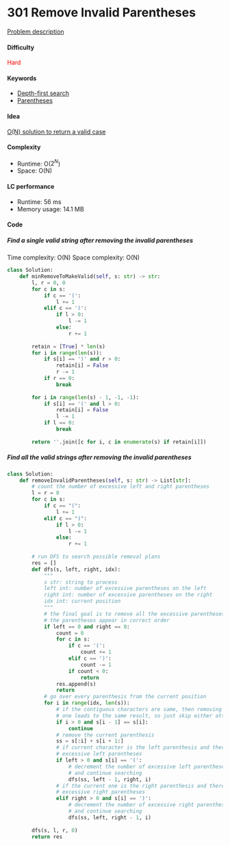 301 Remove Invalid Parentheses
=======================
[Problem description](https://leetcode.com/problems/remove-invalid-parentheses/)

#### Difficulty
<span style="color:red">Hard</span>

#### Keywords
- [Depth-first search](../categories/dfs.md)
- [Parentheses](../categories/parentheses.md)
  
#### Idea
[O(N) solution to return a valid case](https://leetcode.com/discuss/interview-question/379770/facebook-phone-screen)
#### Complexity
- Runtime: O($2^N$)
- Space: O(N)
  
#### LC performance
- Runtime: 56 ms
- Memory usage: 14.1 MB

#### Code
##### Find a single valid string after removing the invalid parentheses
Time complexity: O(N)
Space complexity: O(N)


```python
class Solution:
    def minRemoveToMakeValid(self, s: str) -> str:
        l, r = 0, 0
        for c in s:
            if c == '(':
                l += 1
            elif c == ')':
                if l > 0:
                    l -= 1
                else:
                    r += 1
        
        retain = [True] * len(s)
        for i in range(len(s)):
            if s[i] == ')' and r > 0:
                retain[i] = False
                r -= 1
            if r == 0:
                break
        
        for i in range(len(s) - 1, -1, -1):
            if s[i] == '(' and l > 0:
                retain[i] = False
                l -= 1
            if l == 0:
                break
        
        return ''.join([c for i, c in enumerate(s) if retain[i]])    
```

##### Find all the valid strings after removing the invalid parentheses
```python
class Solution:
    def removeInvalidParentheses(self, s: str) -> List[str]:
        # count the number of excessive left and right parentheses 
        l = r = 0
        for c in s:
            if c == "(":
                l += 1
            elif c == ")":
                if l > 0:
                    l -= 1
                else:
                    r += 1
        
        # run DFS to search possible removal plans 
        res = []
        def dfs(s, left, right, idx):
            """
            s str: string to process
            left int: number of excessive parentheses on the left
            right int: number of excessive parentheses on the right
            idx int: current position
            """
            # the final goal is to remove all the excessive parentheses and all 
            # the parentheses appear in correct order
            if left == 0 and right == 0:
                count = 0
                for c in s:
                    if c == '(':
                        count += 1
                    elif c == ')':
                        count -= 1
                    if count < 0:
                        return
                res.append(s)
                return
            # go over every parenthesis from the current position
            for i in range(idx, len(s)):
                # if the contiguous characters are same, then removing either 
                # one leads to the same result, so just skip either attempt
                if i > 0 and s[i - 1] == s[i]:
                    continue
                # remove the current parenthesis
                ss = s[:i] + s[i + 1:]
                # if current character is the left parenthesis and there are 
                # excessive left parentheses
                if left > 0 and s[i] == '(':
                    # decrement the number of excessive left parentheses by 1 
                    # and continue searching
                    dfs(ss, left - 1, right, i)
                # if the current one is the right parenthesis and there are 
                # excessive right parentheses
                elif right > 0 and s[i] == ')':
                    # decrement the number of excessive right parentheses by 1 
                    # and continue searching
                    dfs(ss, left, right - 1, i)
        
        dfs(s, l, r, 0)
        return res
```